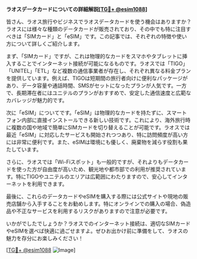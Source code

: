 **ラオスデータカードについての詳細解説[[TG💪+ @esim1088](https://t.me/s/esim1088)]**

皆さん、ラオス旅行やビジネスでラオスデータカードを使う機会はありますか？ラオスには様々な種類のデータカードが販売されており、その中でも特に注目すべきは「SIMカード」と「eSIM」です。この記事では、それぞれの特徴や使い方について詳しくご紹介します。

まず、「SIMカード」ですが、これは物理的なカードをスマホやタブレットに挿入することでインターネット接続が可能になるものです。ラオスでは「TIGO」「UNITEL」「ETL」など複数の通信事業者が存在し、それぞれ異なる料金プランを提供しています。例えば、TIGOは短期間の旅行者向けに便利なパッケージがあり、データ容量や通話時間、SMSがセットになったプランが人気です。一方で、長期滞在者にはユニテルのプランがおすすめで、安定した通信速度と広範なカバレッジが魅力的です。

次に「eSIM」についてです。「eSIM」は物理的なカードを持たずに、スマートフォン内部に直接インストールできる新しい技術です。これにより、海外旅行時に複数の国や地域で簡単にSIMカードを切り替えることが可能です。ラオスでは最近「eSIM」に対応したサービスも開始されつつあり、特に訪問頻度が高い方には非常に便利です。また、eSIMは環境にも優しく、廃棄物を減らす役割も果たしています。

さらに、ラオスでは「Wi-Fiスポット」も一般的ですが、それよりもデータカードを使った方が自由度が高いため、観光地や都市部での利用が推奨されています。特にTIGOやユニテルのエリアは広範囲にわたりますので、安心してインターネットを利用できます。

最後に、これらのデータカードやeSIMを購入する際には公式サイトや現地の販売店舗から入手することをお勧めします。特にオンラインでの購入の場合、偽造品や不正なサービスを利用するリスクがありますので注意が必要です。

いかがでしたでしょうか？ラオスでのインターネット接続は、適切なSIMカードやeSIMを選べば快適に過ごせますよ。ぜひお出かけ前に準備をして、ラオスの魅力を存分にお楽しみください！

[[TG💪+ @esim1088](https://t.me/s/esim1088) ![Image](https://i.postimg.cc/Y0z9fWf4/image.png)]